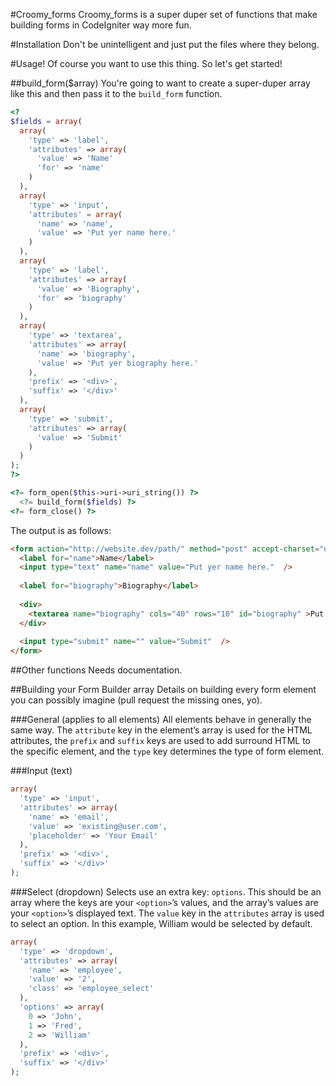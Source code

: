 #Croomy_forms
Croomy_forms is a super duper set of functions that make building forms in CodeIgniter way more fun.

#Installation
Don't be unintelligent and just put the files where they belong.

#Usage!
Of course you want to use this thing. So let's get started!

##build_form($array)
You're going to want to create a super-duper array like this and then pass it to the `build_form` function.
```php
<?
$fields = array(
  array(
    'type' => 'label',
    'attributes' => array(
      'value' => 'Name'
      'for' => 'name'
    )
  ),
  array(
  	'type' => 'input',
  	'attributes' = array(
  	  'name' => 'name',
  	  'value' => 'Put yer name here.'
  	)
  ),
  array(
    'type' => 'label',
    'attributes' => array(
      'value' => 'Biography',
      'for' => 'biography'
    )
  ),
  array(
    'type' => 'textarea',
    'attributes' => array(
      'name' => 'biography',
      'value' => 'Put yer biography here.'
    ),
    'prefix' => '<div>',
    'suffix' => '</div>'
  ),
  array(
    'type' => 'submit',
    'attributes' => array(
      'value' => 'Submit'
    )
  )
);
?>

<?= form_open($this->uri->uri_string()) ?>
  <?= build_form($fields) ?>
<?= form_close() ?>
```
The output is as follows:
```html
<form action="http://website.dev/path/" method="post" accept-charset="utf-8">
  <label for="name">Name</label>
  <input type="text" name="name" value="Put yer name here."  />
  
  <label for="biography">Biography</label>
  
  <div>
  	<textarea name="biography" cols="40" rows="10" id="biography" >Put yer biography here.</textarea>
  </div>
  
  <input type="submit" name="" value="Submit"  />
</form>
```

##Other functions
Needs documentation.

##Building your Form Builder array
Details on building every form element you can possibly imagine (pull request the missing ones, yo).

###General (applies to all elements)
All elements behave in generally the same way. The `attribute` key in the element’s array is used for the HTML attributes, the `prefix` and `suffix` keys are used to add surround HTML to the specific element, and the `type` key determines the type of form element.

###Input (text)
```php
array(
  'type' => 'input',
  'attributes' => array(
    'name' => 'email',
    'value' => 'existing@user.com',
    'placeholder' => 'Your Email'
  ),
  'prefix' => '<div>',
  'suffix' => '</div>'
);
```

###Select (dropdown)
Selects use an extra key: `options`. This should be an array where the keys are your `<option>`’s values, and the array’s values are your `<option>`’s displayed text. The `value` key in the `attributes` array is used to select an option. In this example, William would be selected by default.
```php
array(
  'type' => 'dropdown',
  'attributes' => array(
    'name' => 'employee',
    'value' => '2',
    'class' => 'employee_select'
  ),
  'options' => array(
    0 => 'John',
    1 => 'Fred',
    2 => 'William'
  ),
  'prefix' => '<div>',
  'suffix' => '</div>'
);
```